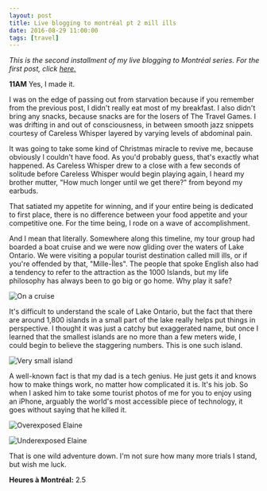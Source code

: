 ```yaml
---
layout: post
title: Live blogging to montréal pt 2 mill ills
date: 2016-08-29 11:00:00
tags: [travel]
---
```

*This is the second installment of my live blogging to Montréal series. For the first post, click [here.](http://www.elainegao.com/blog/live-blogging-to-montreal-1)*

**11AM** Yes, I made it.

I was on the edge of passing out from starvation because if you remember from the previous post, I didn't really eat most of my breakfast. I also didn't bring any snacks, because snacks are for the losers of The Travel Games. I was drifting in and out of consciousness, in between smooth jazz snippets courtesy of Careless Whisper layered by varying levels of abdominal pain.

It was going to take some kind of Christmas miracle to revive me, because obviously I couldn't have food. As you'd probably guess, that's exactly what happened. As Careless Whisper drew to a close with a few seconds of solitude before Careless Whisper would begin playing again, I heard my brother mutter, "How much longer until we get there?" from beyond my earbuds.

That satiated my appetite for winning, and if your entire being is dedicated to first place, there is no difference between your food appetite and your competitive one. For the time being, I rode on a wave of accomplishment.

And I mean that literally. Somewhere along this timeline, my tour group had boarded a boat cruise and we were now gliding over the waters of Lake Ontario. We were visiting a popular tourist destination called mill ills, or if you're offended by that, "Mille-Îles". The people that spoke English also had a tendency to refer to the attraction as the 1000 Islands, but my life philosophy has always been to go big or go home. Why play it safe?

![On a cruise](files/images/inside.png "Inside view ft. bro")


It's difficult to understand the scale of Lake Ontario, but the fact that there are around 1,800 islands in a small part of the lake really helps put things in perspective. I thought it was just a catchy but exaggerated name, but once I learned that the smallest islands are no more than a few meters wide, I could begin to believe the staggering numbers. This is one such island.

![Very small island](files/images/tinyhouse.png "tiny tower")

A well-known fact is that my dad is a tech genius. He just gets it and knows how to make things work, no matter how complicated it is. It's his job. So when I asked him to take some tourist photos of me for you to enjoy using an iPhone, arguably the world's most accessible piece of technology, it goes without saying that he killed it.

![Overexposed Elaine](files/images/overexposed.png "I've always gotten compliments on my 1000 watt smile")

![Underexposed Elaine](files/images/underexposed.png "But I'd also make a really good spy because I can blend in when I want to")

That is one wild adventure down. I'm not sure how many more trials I stand, but wish me luck.

**Heures à Montréal:** 2.5
